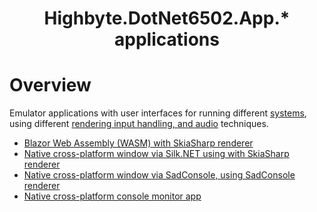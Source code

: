 <h1 align="center">Highbyte.DotNet6502.App.* applications</h1>

# Overview
Emulator applications with user interfaces for running different [systems](../Highbyte.DotNet6502.Systems/SYSTEMS.md), using different [rendering input handling, and audio](../Highbyte.DotNet6502.Impl/RENDER_INPUT_AUDIO.md) techniques.

- [Blazor Web Assembly (WASM) with SkiaSharp renderer](APPS_SKIA_WASM.md)
- [Native cross-platform window via Silk.NET using with SkiaSharp renderer](APPS_SKIA_NATIVE.md)
- [Native cross-platform window via SadConsole, using SadConsole renderer](APPS_SADCONSOLE.md)
- [Native cross-platform console monitor app](APPS_CONSOLE_MONITOR.md)
